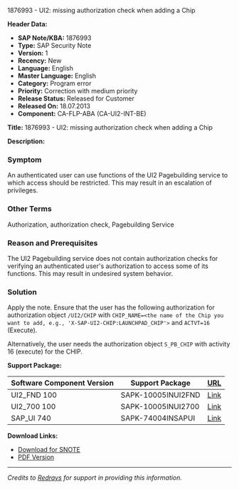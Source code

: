 1876993 - UI2: missing authorization check when adding a Chip

**Header Data:**
- **SAP Note/KBA:** 1876993
- **Type:** SAP Security Note
- **Version:** 1
- **Recency:** New
- **Language:** English
- **Master Language:** English
- **Category:** Program error
- **Priority:** Correction with medium priority
- **Release Status:** Released for Customer
- **Released On:** 18.07.2013
- **Component:** CA-FLP-ABA (CA-UI2-INT-BE)

**Title:**
1876993 - UI2: missing authorization check when adding a Chip

**Description:**

### Symptom
An authenticated user can use functions of the UI2 Pagebuilding service to which access should be restricted. This may result in an escalation of privileges.

### Other Terms
Authorization, authorization check, Pagebuilding Service

### Reason and Prerequisites
The UI2 Pagebuilding service does not contain authorization checks for verifying an authenticated user's authorization to access some of its functions. This may result in undesired system behavior.

### Solution
Apply the note. Ensure that the user has the following authorization for authorization object `/UI2/CHIP` with `CHIP_NAME=<the name of the Chip you want to add, e.g., 'X-SAP-UI2-CHIP:LAUNCHPAD_CHIP'>` and `ACTVT=16` (Execute).

Alternatively, the user needs the authorization object `S_PB_CHIP` with activity 16 (execute) for the CHIP.

**Support Package:**

| Software Component Version | Support Package       | [URL](https://me.sap.com/supportpackage/SAPK-10005INUI2FND)                    |
|----------------------------|-----------------------|--------------------------------------------------------------------------------|
| UI2_FND 100                | SAPK-10005INUI2FND    | [Link](https://me.sap.com/supportpackage/SAPK-10005INUI2FND)                    |
| UI2_700 100                | SAPK-10005INUI2700    | [Link](https://me.sap.com/supportpackage/SAPK-10005INUI2700)                    |
| SAP_UI 740                 | SAPK-74004INSAPUI     | [Link](https://me.sap.com/supportpackage/SAPK-74004INSAPUI)                     |

**Download Links:**
- [Download for SNOTE](https://notesdownloads.sap.com/note/0040000011094442017)
- [PDF Version](https://userapps.support.sap.com/sap/support/sfm/notes/print/0001876993?language=en-US&token=F1E082D6D68A89BD03E7CDD4516CE143)

---

*Credits to [Redrays](https://redrays.io) for support in providing this information.*